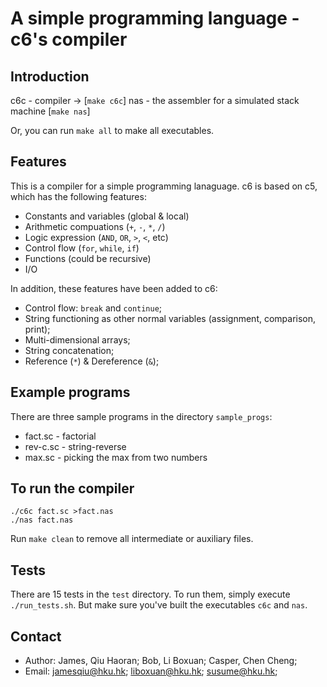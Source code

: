 # A simple programming language - c6's compiler

## Introduction

c6c - compiler -> [`make c6c`]
nas - the assembler for a simulated stack machine [`make nas`]

Or, you can run `make all` to make all executables.

## Features

This is a compiler for a simple programming lanaguage. c6 is based on c5, which has the following features:

- Constants and variables (global & local)
- Arithmetic compuations (`+`, `-`, `*`, `/`)
- Logic expression (`AND`, `OR`, `>`, `<`, etc)
- Control flow (`for`, `while`, `if`)
- Functions (could be recursive)
- I/O

In addition, these features have been added to c6:

- Control flow: `break` and `continue`;
- String functioning as other normal variables (assignment, comparison, print);
- Multi-dimensional arrays;
- String concatenation;
- Reference (`*`) & Dereference (`&`);

## Example programs

There are three sample programs in the directory `sample_progs`:

- fact.sc - factorial
- rev-c.sc - string-reverse
- max.sc - picking the max from two numbers

## To run the compiler

```
./c6c fact.sc >fact.nas
./nas fact.nas
```

Run `make clean` to remove all intermediate or auxiliary files.

## Tests

There are 15 tests in the `test` directory. To run them, simply execute `./run_tests.sh`. But make sure you've built the executables `c6c` and `nas`.

## Contact

- Author: James, Qiu Haoran; Bob, Li Boxuan; Casper, Chen Cheng;
- Email: jamesqiu@hku.hk; liboxuan@hku.hk; susume@hku.hk;
